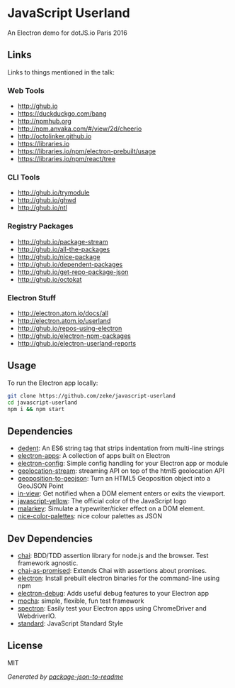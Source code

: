 # JavaScript Userland

An Electron demo for dotJS.io Paris 2016

## Links

Links to things mentioned in the talk:

### Web Tools

- http://ghub.io
- https://duckduckgo.com/bang
- http://npmhub.org
- http://npm.anvaka.com/#/view/2d/cheerio
- http://octolinker.github.io
- https://libraries.io
- https://libraries.io/npm/electron-prebuilt/usage
- https://libraries.io/npm/react/tree

### CLI Tools

- http://ghub.io/trymodule
- http://ghub.io/ghwd
- http://ghub.io/ntl

### Registry Packages

- http://ghub.io/package-stream
- http://ghub.io/all-the-packages
- http://ghub.io/nice-package
- http://ghub.io/dependent-packages
- http://ghub.io/get-repo-package-json
- http://ghub.io/octokat

### Electron Stuff

- http://electron.atom.io/docs/all
- http://electron.atom.io/userland
- http://ghub.io/repos-using-electron
- http://ghub.io/electron-npm-packages
- http://ghub.io/electron-userland-reports

## Usage

To run the Electron app locally:

```sh
git clone https://github.com/zeke/javascript-userland
cd javascript-userland
npm i && npm start
```

## Dependencies

- [dedent](https://github.com/dmnd/dedent): An ES6 string tag that strips indentation from multi-line strings
- [electron-apps](https://github.com/zeke/electron-apps): A collection of apps built on Electron
- [electron-config](https://github.com/sindresorhus/electron-config): Simple config handling for your Electron app or module
- [geolocation-stream](https://github.com/maxogden/domnode-geolocation): streaming API on top of the html5 geolocation API
- [geoposition-to-geojson](https://github.com/zeke/geoposition-to-geojson): Turn an HTML5 Geoposition object into a GeoJSON Point
- [in-view](): Get notified when a DOM element enters or exits the viewport.
- [javascript-yellow](https://github.com/zeke/javascript-yellow): The official color of the JavaScript logo
- [malarkey](https://github.com/yuanqing/malarkey): Simulate a typewriter/ticker effect on a DOM element.
- [nice-color-palettes](https://github.com/Jam3/nice-color-palettes): nice colour palettes as JSON

## Dev Dependencies

- [chai](https://github.com/chaijs/chai): BDD/TDD assertion library for node.js and the browser. Test framework agnostic.
- [chai-as-promised](https://github.com/domenic/chai-as-promised): Extends Chai with assertions about promises.
- [electron](https://github.com/electron-userland/electron-prebuilt): Install prebuilt electron binaries for the command-line using npm
- [electron-debug](https://github.com/sindresorhus/electron-debug): Adds useful debug features to your Electron app
- [mocha](https://github.com/mochajs/mocha): simple, flexible, fun test framework
- [spectron](https://github.com/electron/spectron): Easily test your Electron apps using ChromeDriver and WebdriverIO.
- [standard](https://github.com/feross/standard): JavaScript Standard Style

## License

MIT

_Generated by [package-json-to-readme](https://github.com/zeke/package-json-to-readme)_
